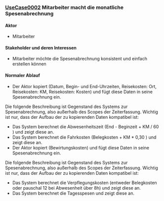 
### [UseCase0002](https://github.com/DomainDrivenArchitecture/ddaRequirement/blob/master/de/requirements/UseCase0002.md) Mitarbeiter macht die monatliche Spesenabrechnung


#### Aktor
 * Mitarbeiter


#### Stakeholder und deren Interessen
 * Mitarbeiter möchte die Spesenabrechnung konsistent und einfach erstellen können


#### Normaler Ablauf
 * Der Aktor kopiert (Datum, Begin- und End-Uhrzeiten, Reisekosten: Ort, Reisekosten: KM, Reisekosten: Kosten) und fügt diese Daten in seine Spesenabrechnung ein. 

Die folgende Beschreibung ist Gegenstand des Systems zur Spesenabrechnung, also außerhalb des Scopes der Zeiterfassung. Wichtig ist nur, dass der Aufbau der zu kopierenden Daten kompatibel ist:
  * Das System berechnet die Abwesenheitszeit (End - Beginzeit + KM / 60 ) und zeigt diese an.
  * Das System berechnet die Fahrkosten (Belegkosten + KM * 0,30 ) und zeigt diese an.
 * Der Aktor kopiert (Bewirtungskosten) und fügt diese Daten in seine Spesenabrechnung ein.

Die folgende Beschreibung ist Gegenstand des Systems zur Spesenabrechnung, also außerhalb des Scopes der Zeiterfassung. Wichtig ist nur, dass der Aufbau 
der zu kopierenden Daten kompatibel ist:
  * Das System berechnet die Verpflegungskosten (entweder Belegkosten oder pauschal 12 bei Abwesenheit über 8h) und zeigt diese an.
  * Das System berechnet die Tagesspesen und zeigt diese an.

